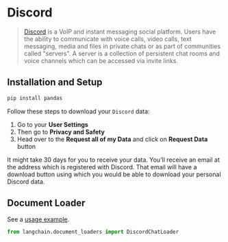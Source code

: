# Discord

>[Discord](https://discord.com/) is a VoIP and instant messaging social platform. Users have the ability to communicate 
> with voice calls, video calls, text messaging, media and files in private chats or as part of communities called 
> "servers". A server is a collection of persistent chat rooms and voice channels which can be accessed via invite links.

## Installation and Setup


```bash
pip install pandas
```

Follow these steps to download your `Discord` data:

1. Go to your **User Settings**
2. Then go to **Privacy and Safety**
3. Head over to the **Request all of my Data** and click on **Request Data** button

It might take 30 days for you to receive your data. You'll receive an email at the address which is registered 
with Discord. That email will have a download button using which you would be able to download your personal Discord data.


## Document Loader

See a [usage example](../modules/indexes/document_loaders/examples/discord.ipynb).

```python
from langchain.document_loaders import DiscordChatLoader
```
